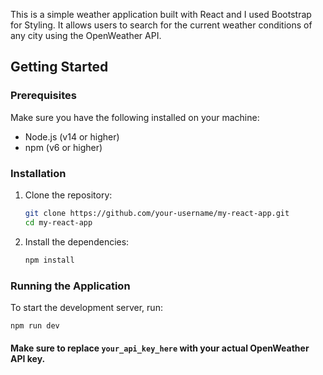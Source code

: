 This is a simple weather application built with React and I used Bootstrap for Styling. It allows users to search for the current weather conditions of any city using the OpenWeather API.

## Getting Started

### Prerequisites

Make sure you have the following installed on your machine:

- Node.js (v14 or higher)
- npm (v6 or higher)

### Installation

1. Clone the repository:

    ```sh
    git clone https://github.com/your-username/my-react-app.git
    cd my-react-app
    ```

2. Install the dependencies:

    ```sh
    npm install
    ```

### Running the Application

To start the development server, run:

```sh
npm run dev
```

#### Make sure to replace `your_api_key_here` with your actual OpenWeather API key.



